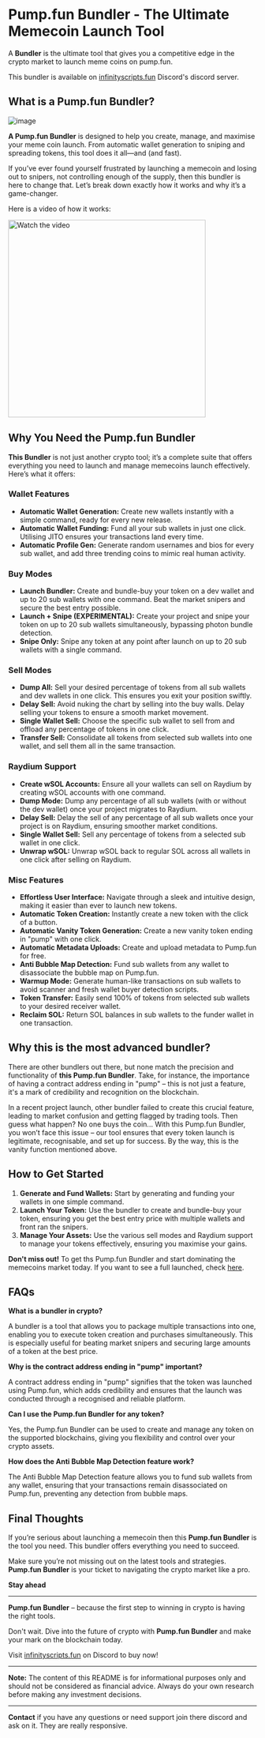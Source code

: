 # Pump.fun Bundler - The Ultimate Memecoin Launch Tool

A **Bundler** is the ultimate tool that gives you a competitive edge in the crypto market to launch meme coins on pump.fun.

This bundler is available on [infinityscripts.fun](https://www.infinityscripts.fun/) Discord's discord server.

## What is a Pump.fun Bundler?
![image](https://github.com/user-attachments/assets/9e070c1f-cd64-4b86-a3fc-4a928036b3d1)

**A Pump.fun Bundler** is designed to help you create, manage, and maximise your meme coin launch. From automatic wallet generation to sniping and spreading tokens, this tool does it all—and (and fast).

If you’ve ever found yourself frustrated by launching a memecoin and losing out to snipers, not controlling enough of the supply, then this bundler is here to change that. Let’s break down exactly how it works and why it’s a game-changer.

Here is a video of how it works:

<a href="https://www.youtube.com/watch?v=nGvrYz6JX8o">
    <img src="https://img.youtube.com/vi/nGvrYz6JX8o/maxresdefault.jpg" alt="Watch the video" width="400"/>
</a>

## Why You Need the Pump.fun Bundler

**This Bundler** is not just another crypto tool; it’s a complete suite that offers everything you need to launch and manage memecoins launch effectively. Here’s what it offers:

### Wallet Features

- **Automatic Wallet Generation:** Create new wallets instantly with a simple command, ready for every new release.
- **Automatic Wallet Funding:** Fund all your sub wallets in just one click. Utilising JITO ensures your transactions land every time.
- **Automatic Profile Gen:** Generate random usernames and bios for every sub wallet, and add three trending coins to mimic real human activity.

### Buy Modes

- **Launch Bundler:** Create and bundle-buy your token on a dev wallet and up to 20 sub wallets with one command. Beat the market snipers and secure the best entry possible.
- **Launch + Snipe (EXPERIMENTAL):** Create your project and snipe your token on up to 20 sub wallets simultaneously, bypassing photon bundle detection.
- **Snipe Only:** Snipe any token at any point after launch on up to 20 sub wallets with a single command.

### Sell Modes

- **Dump All:** Sell your desired percentage of tokens from all sub wallets and dev wallets in one click. This ensures you exit your position swiftly.
- **Delay Sell:** Avoid nuking the chart by selling into the buy walls. Delay selling your tokens to ensure a smooth market movement.
- **Single Wallet Sell:** Choose the specific sub wallet to sell from and offload any percentage of tokens in one click.
- **Transfer Sell:** Consolidate all tokens from selected sub wallets into one wallet, and sell them all in the same transaction.

### Raydium Support

- **Create wSOL Accounts:** Ensure all your wallets can sell on Raydium by creating wSOL accounts with one command.
- **Dump Mode:** Dump any percentage of all sub wallets (with or without the dev wallet) once your project migrates to Raydium.
- **Delay Sell:** Delay the sell of any percentage of all sub wallets once your project is on Raydium, ensuring smoother market conditions.
- **Single Wallet Sell:** Sell any percentage of tokens from a selected sub wallet in one click.
- **Unwrap wSOL:** Unwrap wSOL back to regular SOL across all wallets in one click after selling on Raydium.

### Misc Features

- **Effortless User Interface:** Navigate through a sleek and intuitive design, making it easier than ever to launch new tokens.
- **Automatic Token Creation:** Instantly create a new token with the click of a button.
- **Automatic Vanity Token Generation:** Create a new vanity token ending in "pump" with one click.
- **Automatic Metadata Uploads:** Create and upload metadata to Pump.fun for free.
- **Anti Bubble Map Detection:** Fund sub wallets from any wallet to disassociate the bubble map on Pump.fun.
- **Warmup Mode:** Generate human-like transactions on sub wallets to avoid scanner and fresh wallet buyer detection scripts.
- **Token Transfer:** Easily send 100% of tokens from selected sub wallets to your desired receiver wallet.
- **Reclaim SOL:** Return SOL balances in sub wallets to the funder wallet in one transaction.

## Why this is the most advanced bundler?

There are other bundlers out there, but none match the precision and functionality of **this Pump.fun Bundler**. Take, for instance, the importance of having a contract address ending in "pump" – this is not just a feature, it's a mark of credibility and recognition on the blockchain.

In a recent project launch, other bundler failed to create this crucial feature, leading to market confusion and getting flagged by trading tools.
Then guess what happen? No one buys the coin...
With this Pump.fun Bundler, you won’t face this issue – our tool ensures that every token launch is legitimate, recognisable, and set up for success.
By the way, this is the vanity function mentioned above.

## How to Get Started

1. **Generate and Fund Wallets:** Start by generating and funding your wallets in one simple command.
2. **Launch Your Token:** Use the bundler to create and bundle-buy your token, ensuring you get the best entry price with multiple wallets and front ran the snipers.
3. **Manage Your Assets:** Use the various sell modes and Raydium support to manage your tokens effectively, ensuring you maximise your gains.

**Don't miss out!** To get ths Pump.fun Bundler and start dominating the memecoins market today. If you want to see a full launched, check [here](https://medium.com/@AntoineRSX/how-to-launch-a-meme-coin-on-pump-fun-with-a-bundler-bot-0f7bdd87054f).

## FAQs

**What is a bundler in crypto?**

A bundler is a tool that allows you to package multiple transactions into one, enabling you to execute token creation and purchases simultaneously. This is especially useful for beating market snipers and securing large amounts of a token at the best price.

**Why is the contract address ending in "pump" important?**

A contract address ending in "pump" signifies that the token was launched using Pump.fun, which adds credibility and ensures that the launch was conducted through a recognised and reliable platform.

**Can I use the Pump.fun Bundler for any token?**

Yes, the Pump.fun Bundler can be used to create and manage any token on the supported blockchains, giving you flexibility and control over your crypto assets.

**How does the Anti Bubble Map Detection feature work?**

The Anti Bubble Map Detection feature allows you to fund sub wallets from any wallet, ensuring that your transactions remain disassociated on Pump.fun, preventing any detection from bubble maps.

## Final Thoughts

If you’re serious about launching a memecoin then this **Pump.fun Bundler** is the tool you need. This bundler offers everything you need to succeed.

Make sure you’re not missing out on the latest tools and strategies. **Pump.fun Bundler** is your ticket to navigating the crypto market like a pro.

**Stay ahead**

---

**Pump.fun Bundler** – because the first step to winning in crypto is having the right tools.

Don't wait. Dive into the future of crypto with **Pump.fun Bundler** and make your mark on the blockchain today.

Visit [infinityscripts.fun](https://www.infinityscripts.fun/) on Discord to buy now!

---

**Note:** The content of this README is for informational purposes only and should not be considered as financial advice. Always do your own research before making any investment decisions.

---

**Contact** if you have any questions or need support join there discord and ask on it.
They are really responsive.
